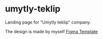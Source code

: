 # umytly-teklip
Landing page for "Umytly teklip" company.

The design is made by myself
[Figma Template](https://www.figma.com/file/dUOw2cZgcU9zOxMlNkBfh1/Umutly-Teklip?node-id=0%3A1)
